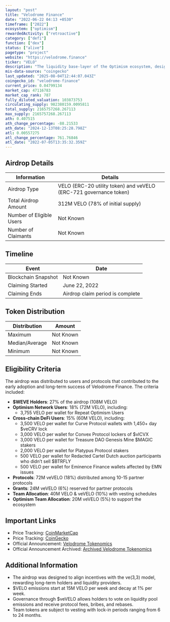 ```yaml
---
layout: "post"
title: "Velodrome Finance"
date: "2022-06-22 04:13 +0530"
timeframe: ["2022"]
ecosystem: ["optimism"]
rewardedActivity: ["retroactive"]
category: ["defi"]
function: ["dex"]
status: ["alive"]
pagetype: "project"
website: "https://velodrome.finance"
ticker: "VELO"
description: "The liquidity base-layer of the Optimism ecosystem, designed to optimize liquidity incentives and governance through the ve(3,3) model."
mis-data-source: "coingecko"
last_updated: "2025-08-04T12:44:07.043Z"
coingecko_id: "velodrome-finance"
current_price: 0.04799134
market_cap: 47116783
market_cap_rank: 787
fully_diluted_valuation: 103873753
circulating_supply: 982380159.0095811
total_supply: 2165757268.267113
max_supply: 2165757268.267113
ath: 0.407515
ath_change_percentage: -88.21533
ath_date: "2024-12-13T08:25:28.798Z"
atl: 0.00557275
atl_change_percentage: 761.76846
atl_date: "2022-07-05T13:35:32.359Z"
---
```


## Airdrop Details

| Information              | Details                                                           |
| ------------------------ | ----------------------------------------------------------------- |
| Airdrop Type             | VELO (ERC-20 utility token) and veVELO (ERC-721 governance token) |
| Total Airdrop Amount     | 312M VELO (78% of initial supply)                                 |
| Number of Eligible Users | Not Known                                                         |
| Number of Claimants      | Not Known                                                         |

## Timeline

| Event               | Date                             |
| ------------------- | -------------------------------- |
| Blockchain Snapshot | Not Known                        |
| Claiming Started    | June 22, 2022                    |
| Claiming Ends       | Airdrop claim period is complete |

## Token Distribution

| Distribution   | Amount    |
| -------------- | --------- |
| Maximum        | Not Known |
| Median/Average | Not Known |
| Minimum        | Not Known |

## Eligibility Criteria

The airdrop was distributed to users and protocols that contributed to the early adoption and long-term success of Velodrome Finance. The criteria included:

- **$WEVE Holders**: 27% of the airdrop (108M VELO)
- **Optimism Network Users**: 18% (72M VELO), including:
  - 3,755 VELO per wallet for Repeat Optimism Users
- **Cross-chain DeFi Users**: 15% (60M VELO), including:
  - 3,500 VELO per wallet for Curve Protocol wallets with 1,450+ day $veCRV lock
  - 3,000 VELO per wallet for Convex Protocol lockers of $vlCVX
  - 3,000 VELO per wallet for Treasure DAO Genesis Mine $MAGIC stakers
  - 2,000 VELO per wallet for Platypus Protocol stakers
  - 500 VELO per wallet for Redacted Cartel Dutch auction participants who didn’t sell $BTRFLY
  - 500 VELO per wallet for Eminence Finance wallets affected by EMN issues
- **Protocols**: 72M veVELO (18%) distributed among 10-15 partner protocols
- **Grants**: 24M veVELO (6%) reserved for partner protocols
- **Team Allocation**: 40M VELO & veVELO (10%) with vesting schedules
- **Optimism Team Allocation**: 20M veVELO (5%) to support the ecosystem

## Important Links

- Price Tracking: [CoinMarketCap](https://coinmarketcap.com/currencies/velodrome-finance/)
- Price Tracking: [CoinGecko](https://www.coingecko.com/en/coins/velodrome-finance)
- Official Announcement: [Velodrome Tokenomics](https://docs.velodrome.finance/tokenomics)
- Official Announcement Archived: [Archived Velodrome Tokenomics](https://web.archive.org/web/20230927035615/https://docs.velodrome.finance/tokenomics)

## Additional Information

- The airdrop was designed to align incentives with the ve(3,3) model, rewarding long-term holders and liquidity providers.
- $VELO emissions start at 15M VELO per week and decay at 1% per week.
- Governance through $veVELO allows holders to vote on liquidity pool emissions and receive protocol fees, bribes, and rebases.
- Team tokens are subject to vesting with lock-in periods ranging from 6 to 24 months.